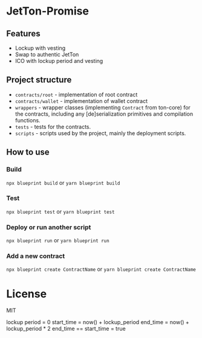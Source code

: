 # JetTon-Promise

## Features
* Lockup with vesting
* Swap to authentic JetTon
* ICO with lockup period and vesting



## Project structure

-   `contracts/root` - implementation of root contract
- `contracts/wallet` - implementation of wallet contract
-   `wrappers` - wrapper classes (implementing `Contract` from ton-core) for the contracts, including any [de]serialization primitives and compilation functions.
-   `tests` - tests for the contracts.
-   `scripts` - scripts used by the project, mainly the deployment scripts.

## How to use

### Build

`npx blueprint build` or `yarn blueprint build`

### Test

`npx blueprint test` or `yarn blueprint test`

### Deploy or run another script

`npx blueprint run` or `yarn blueprint run`

### Add a new contract

`npx blueprint create ContractName` or `yarn blueprint create ContractName`

# License
MIT



lockup period = 0
start_time = now() + lockup_period
end_time = now() + lockup_period * 2
end_time == start_time = true